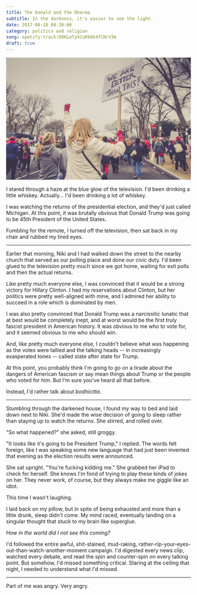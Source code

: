 ```yaml
---
title: The Donald and the Dharma
subtitle: In the darkness, it's easier to see the light.
date: 2017-08-18 08:38:00
category: politics and religion
song: spotify:track:69KLeTyXCuRk0k4fCNrV3m
draft: true
---
```


![](media/we-are-better-than-this.jpg)

<span class='drop-cap'>I stared through a haze</span> at the blue glow of the television. I'd been drinking a little whiskey. Actually... I'd been drinking a lot of whiskey.

I was watching the returns of the presidential election, and they'd just called Michigan. At this point, it was brutally obvious that Donald Trump was going to be 45th President of the United States.

Fumbling for the remote, I turned off the television, then sat back in my chair and rubbed my tired eyes.

---

Earlier that morning, Niki and I had walked down the street to the nearby church that served as our polling place and done our civic duty. I'd been glued to the television pretty much since we got home, waiting for exit polls and then the actual returns.

Like pretty much everyone else, I was convinced that it would be a strong victory for Hillary Clinton. I had my reservations about Clinton, but her politics were pretty well-aligned with mine, and I admired her ability to succeed in a role which is dominated by men.

I was also pretty convinced that Donald Trump was a narcissitic lunatic that at best would be completely inept, and at worst would be the first truly fascist president in American history. It was obvious to me who to vote for, and it seemed obvious to me who should win.

And, like pretty much everyone else, I couldn't believe what was happening as the votes were tallied and the talking heads -- in increasingly exasperated tones -- called state after state for Trump.

At this point, you probably think I'm going to go on a tirade about the dangers of American fascism or say mean things about Trump or the people who voted for him. But I'm sure you've heard all that before.

Instead, I'd rather talk about *bodhicitta*.

---

Stumbling through the darkened house, I found my way to bed and laid down next to Niki. She'd made the wise decision of going to sleep rather than staying up to watch the returns. She stirred, and rolled over.

"So what happened?" she asked, still groggy.

"It looks like it's going to be President Trump," I replied. The words felt foreign, like I was speaking some new language that had just been invented that evening as the election results were announced.

She sat upright. "You're fucking kidding me." She grabbed her iPad to check for herself. She knows I'm fond of trying to play these kinds of jokes on her. They never work, of course, but they always make me giggle like an idiot.

This time I wasn't laughing.

I laid back on my pillow, but in spite of being exhausted and more than a little drunk, sleep didn't come. My mind raced, eventually landing on a singular thought that stuck to my brain like superglue.

*How in the world did I not see this coming?*

I'd followed the entire awful, shit-stained, mud-raking, rather-rip-your-eyes-out-than-watch-another-moment campaign. I'd digested every news clip, watched every debate, and read the spin and counter-spin on every talking point. But somehow, I'd missed something critical. Staring at the ceiling that night, I needed to understand what I'd missed.

---

Part of me was angry. Very angry.

